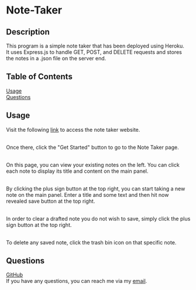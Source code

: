 # Note-Taker

## Description

This program is a simple note taker that has been deployed using Heroku.<br>
It uses Express.js to handle GET, POST, and DELETE requests and stores the notes in a .json file on the server end.

## Table of Contents

[Usage](#usage)<br>
[Questions](#questions)

## Usage

Visit the following [link](https://damp-ridge-54111-b39177610f02.herokuapp.com/) to access the note taker website.<br><br>

Once there, click the "Get Started" button to go to the Note Taker page.<br><br>

On this page, you can view your existing notes on the left. You can click each note to display its title and content on the main panel.<br><br>

By clicking the plus sign button at the top right, you can start taking a new note on the main panel. Enter a title and some text and then hit now revealed save button at the top right.<br><br>

In order to clear a drafted note you do not wish to save, simply click the plus sign button at the top right.<br><br>

To delete any saved note, click the trash bin icon on that specific note.

## Questions

[GitHub](https://github.com/bhansi)<br>
If you have any questions, you can reach me via my [email](mailto:baljotshansi@gmail.com).
